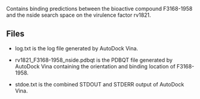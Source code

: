 Contains binding predictions between the bioactive compound F3168-1958 and the nside search space on the virulence factor rv1821.

## Files

- log.txt is the log file generated by AutoDock Vina.

- rv1821_F3168-1958_nside.pdbqt is the PDBQT file generated by AutoDock Vina containing the orientation and binding location of F3168-1958.

- stdoe.txt is the combined STDOUT and STDERR output of AutoDock Vina.

